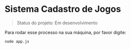 <h1>Sistema Cadastro de Jogos</h1>

>Status do projeto: Em desenvolvimento

Para rodar esse processo na sua máquina, por favor digite:

```
node app.js
```
